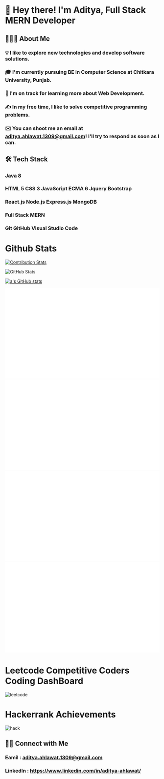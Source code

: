 # 👋  Hey there! I'm Aditya, Full Stack MERN Developer

## 👨🏻‍💻  About Me

### 💡  I like to explore new technologies and develop software solutions.
### 🎓  I'm currently pursuing BE in Computer Science at Chitkara University, Punjab.
### 🌱  I'm on track for learning more about Web Development.
### ✍️  In my free time, I like to solve competitive programming problems.
### ✉️  You can shoot me an email at aditya.ahlawat.1309@gmail.com! I'll try to respond as soon as I can.

## 🛠  Tech Stack

### Java 8
### HTML 5  CSS 3  JavaScript ECMA 6  Jquery  Bootstrap  
### React.js  Node.js Express.js MongoDB
### Full Stack MERN
### Git  GitHub  Visual Studio Code 

# Github Stats 

[![Contribution Stats](https://github-contribution-stats.vercel.app/api/?username=aditya-ahlawat-1309)](https://github.com/aditya-ahlawat-1309/github-contribution-stats/)


![GitHub Stats](https://github-readme-stats.vercel.app/api?username=aditya-ahlawat-1309&theme=radical&count_private=true&show_owner=true&show_icons=true&hide=issues,contribs,prs)

[![a's GitHub stats](https://github-readme-stats.vercel.app/api?username=aditya-ahlawat-1309&count_private=true&show_icons=true&hide=issues,contribs,prs&include_all_commits=true)](https://github.com/aditya-ahlawat-1309/github-readme-stats)


<img src="https://github.com/aditya-ahlawat-1309/GithubStats/blob/master/generated/overview.svg#gh-dark-mode-only"/>
<img src="https://github.com/aditya-ahlawat-1309/GithubStats/blob/master/generated/languages.svg#gh-dark-mode-only"/>
<img src="https://github.com/aditya-ahlawat-1309/GithubStats/blob/master/generated/overview.svg#gh-light-mode-only"/>
<img src="https://github.com/aditya-ahlawat-1309/GithubStats/blob/master/generated/languages.svg#gh-light-mode-only"/>


# Leetcode Competitive Coders Coding DashBoard

![leetcode](https://user-images.githubusercontent.com/67224103/185030303-5368dfa6-61e8-48b7-9933-eec86ce18f0b.png)



# Hackerrank Achievements

![hack](https://user-images.githubusercontent.com/67224103/185030349-ddfcb68d-759e-41ea-9ae4-0c6ce00d30d4.png)




## 🤝🏻  Connect with Me

### Eamil : aditya.ahlawat.1309@gmail.com
### LinkedIn : https://www.linkedin.com/in/aditya-ahlawat/
